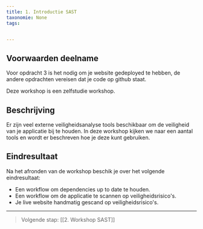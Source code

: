 ```yaml
---
title: 1. Introductie SAST
taxonomie: None
tags:


---
```

## Voorwaarden deelname
Voor opdracht 3 is het nodig om je website gedeployed te hebben, de andere opdrachten vereisen dat je code op github staat.

Deze workshop is een zelfstudie workshop.
## Beschrijving
Er zijn veel externe veiligheidsanalyse tools beschikbaar om de veiligheid van je applicatie bij te houden. In deze workshop kijken we naar een aantal tools en wordt er beschreven hoe je deze kunt gebruiken.
## Eindresultaat
Na het afronden van de workshop beschik je over het volgende eindresultaat:
- Een workflow om dependencies up to date te houden.
- Een workflow om de applicatie te scannen op veiligheidsrisico's.
- Je live website handmatig gescand op veiligheidsrisico's.

---
> Volgende stap: [[2. Workshop SAST]]